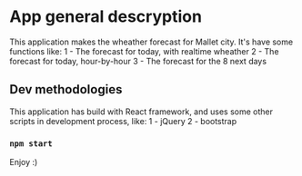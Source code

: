 # App general descryption

This application makes the wheather forecast for Mallet city.
It's have some functions like:
1 - The forecast for today, with realtime wheather
2 - The forecast for today, hour-by-hour
3 - The forecast for the 8 next days

## Dev methodologies

This application has build with React framework, and uses some other scripts in development process, like:
1 - jQuery
2 - bootstrap

### `npm start`
Enjoy :)
